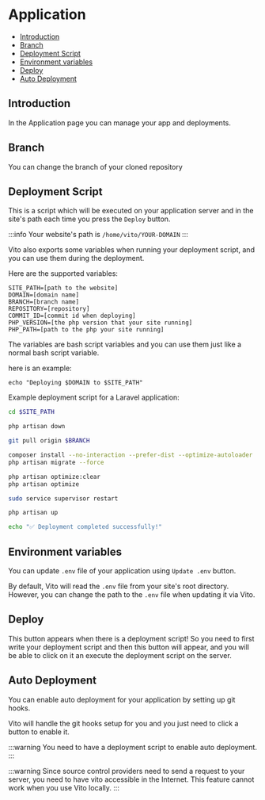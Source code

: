 # Application

- [Introduction](#introduction)
- [Branch](#branch)
- [Deployment Script](#deployment-script)
- [Environment variables](#environment-variables)
- [Deploy](#deploy)
- [Auto Deployment](#auto-deployment)

## Introduction

In the Application page you can manage your app and deployments.

## Branch

You can change the branch of your cloned repository

## Deployment Script

This is a script which will be executed on your application server and in the site's path each time you press the `Deploy` button.

:::info
Your website's path is `/home/vito/YOUR-DOMAIN`
:::

Vito also exports some variables when running your deployment script, and you can use them during the deployment.

Here are the supported variables:

```
SITE_PATH=[path to the website]
DOMAIN=[domain name]
BRANCH=[branch name]
REPOSITORY=[repository]
COMMIT_ID=[commit id when deploying]
PHP_VERSION=[the php version that your site running]
PHP_PATH=[path to the php your site running]
```

The variables are bash script variables and you can use them just like a normal bash script variable.

here is an example:

```shell
echo "Deploying $DOMAIN to $SITE_PATH"
```

Example deployment script for a Laravel application:

```bash
cd $SITE_PATH

php artisan down

git pull origin $BRANCH

composer install --no-interaction --prefer-dist --optimize-autoloader
php artisan migrate --force

php artisan optimize:clear
php artisan optimize

sudo service supervisor restart

php artisan up

echo "✅ Deployment completed successfully!"
```

## Environment variables

You can update `.env` file of your application using `Update .env` button.

By default, Vito will read the `.env` file from your site's root directory. However, you can change the path to the `.env` file when updating it via Vito.

## Deploy

This button appears when there is a deployment script! So you need to first write your deployment script and then this
button will appear, and you will be able to click on it an execute the deployment script on the server.

## Auto Deployment

You can enable auto deployment for your application by setting up git hooks.

Vito will handle the git hooks setup for you and you just need to click a button to enable it.

:::warning
You need to have a deployment script to enable auto deployment.
:::

:::warning
Since source control providers need to send a request to your server, you need to have vito accessible in the Internet.
This feature
cannot work when you use Vito locally.
:::
